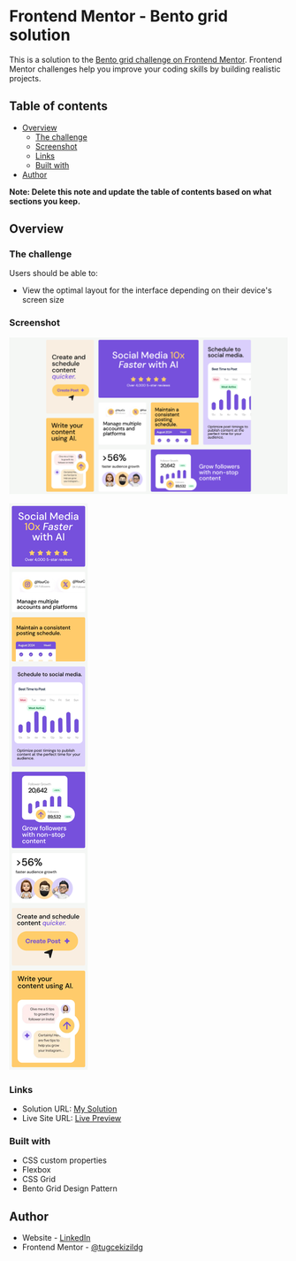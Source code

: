 # Frontend Mentor - Bento grid solution

This is a solution to the [Bento grid challenge on Frontend Mentor](https://www.frontendmentor.io/challenges/bento-grid-RMydElrlOj). Frontend Mentor challenges help you improve your coding skills by building realistic projects.

## Table of contents

- [Overview](#overview)
  - [The challenge](#the-challenge)
  - [Screenshot](#screenshot)
  - [Links](#links)
  - [Built with](#built-with)
- [Author](#author)

**Note: Delete this note and update the table of contents based on what sections you keep.**

## Overview

### The challenge

Users should be able to:

- View the optimal layout for the interface depending on their device's screen size

### Screenshot

![Desktop Design](./DesktopDesignBentoGrid.png)

![Mobile Design](./BentoGridMobileDesign.png)

### Links

- Solution URL: [My Solution](https://github.com/tugcekizildg/Bento_Grid_Design_Solution_FEM.io)
- Live Site URL: [Live Preview](https://jolly-pixie-f96c14.netlify.app)

### Built with

- CSS custom properties
- Flexbox
- CSS Grid
- Bento Grid Design Pattern

## Author

- Website - [LinkedIn](https://www.linkedin.com/in/tugce-kizildag/)
- Frontend Mentor - [@tugcekizildg](https://www.frontendmentor.io/profile/tugcekizildg)
